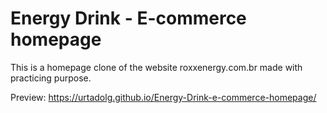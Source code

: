 # Energy Drink - E-commerce homepage

This is a homepage clone of the website roxxenergy.com.br made with practicing purpose.

Preview: https://urtadolg.github.io/Energy-Drink-e-commerce-homepage/

